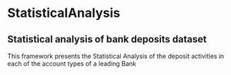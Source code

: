 # StatisticalAnalysis

## Statistical analysis of bank deposits dataset
This framework presents the Statistical Analysis of the deposit activities in each of the account types of a leading Bank 
